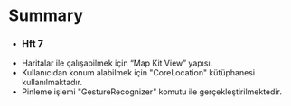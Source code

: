 # Summary

* ### Hft 7
* Haritalar ile çalışabilmek için “Map Kit View” yapısı.
* Kullanıcıdan konum alabilmek için "CoreLocation" kütüphanesi kullanılmaktadır. 
* Pinleme işlemi "GestureRecognizer" komutu ile gerçekleştirilmektedir.


